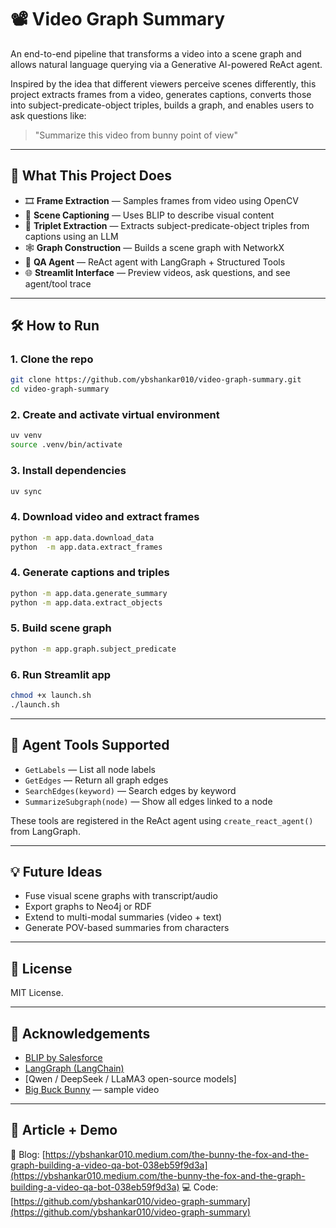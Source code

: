 # 📽️ Video Graph Summary

An end-to-end pipeline that transforms a video into a scene graph and allows natural language querying via a Generative AI-powered ReAct agent.

Inspired by the idea that different viewers perceive scenes differently, this project extracts frames from a video, generates captions, converts those into subject-predicate-object triples, builds a graph, and enables users to ask questions like:

> "Summarize this video from bunny point of view"

---

## 🧠 What This Project Does

- 🎞 **Frame Extraction** — Samples frames from video using OpenCV
- 🧠 **Scene Captioning** — Uses BLIP to describe visual content
- 🔗 **Triplet Extraction** — Extracts subject-predicate-object triples from captions using an LLM
- 🕸 **Graph Construction** — Builds a scene graph with NetworkX
- 🤖 **QA Agent** — ReAct agent with LangGraph + Structured Tools
- 🌐 **Streamlit Interface** — Preview videos, ask questions, and see agent/tool trace

---

## 🛠 How to Run

### 1. Clone the repo

```bash
git clone https://github.com/ybshankar010/video-graph-summary.git
cd video-graph-summary
```

### 2. Create and activate virtual environment

```bash
uv venv
source .venv/bin/activate
```

### 3. Install dependencies

```bash
uv sync
```

### 4. Download video and extract frames

```bash
python -m app.data.download_data
python  -m app.data.extract_frames
```

### 4. Generate captions and triples

```bash
python -m app.data.generate_summary
python -m app.data.extract_objects
```

### 5. Build scene graph

```bash
python -m app.graph.subject_predicate
```

### 6. Run Streamlit app

```bash
chmod +x launch.sh
./launch.sh
```

---

## 🤖 Agent Tools Supported

- `GetLabels` — List all node labels
- `GetEdges` — Return all graph edges
- `SearchEdges(keyword)` — Search edges by keyword
- `SummarizeSubgraph(node)` — Show all edges linked to a node

These tools are registered in the ReAct agent using `create_react_agent()` from LangGraph.

---

## 💡 Future Ideas

- Fuse visual scene graphs with transcript/audio
- Export graphs to Neo4j or RDF
- Extend to multi-modal summaries (video + text)
- Generate POV-based summaries from characters

---

## 📜 License

MIT License.

---

## 🙌 Acknowledgements

- [BLIP by Salesforce](https://huggingface.co/Salesforce/blip-image-captioning-base)
- [LangGraph (LangChain)](https://github.com/langchain-ai/langgraph)
- \[Qwen / DeepSeek / LLaMA3 open-source models]
- [Big Buck Bunny](https://peach.blender.org/) — sample video

---

## 📣 Article + Demo

📝 Blog: [https://ybshankar010.medium.com/the-bunny-the-fox-and-the-graph-building-a-video-qa-bot-038eb59f9d3a](https://ybshankar010.medium.com/the-bunny-the-fox-and-the-graph-building-a-video-qa-bot-038eb59f9d3a)
💻 Code: [https://github.com/ybshankar010/video-graph-summary](https://github.com/ybshankar010/video-graph-summary)
